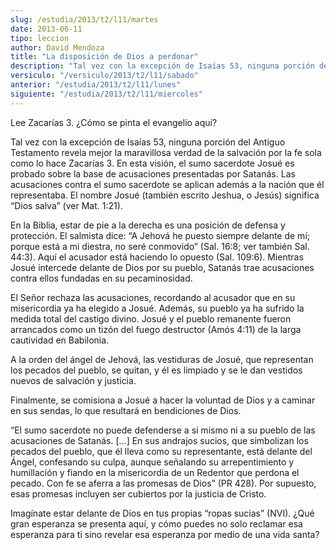 ```yaml
---
slug: /estudia/2013/t2/l11/martes
date: 2013-06-11
tipo: leccion
author: David Mendoza
title: "La disposición de Dios a perdonar"
description: "Tal vez con la excepción de Isaías 53, ninguna porción del Antiguo Testamento  revela mejor la maravillosa verdad de la salvación por la fe sola como lo hace  Zacarías 3. En esta visión, el sumo sacerdote Josué es probado sobre la base de  acusaciones presentadas por Satanás. ..."
versiculo: "/versiculo/2013/t2/l11/sabado"
anterior: "/estudia/2013/t2/l11/lunes"
siguiente: "/estudia/2013/t2/l11/miercoles"
---
```


Lee Zacarías 3. ¿Cómo se pinta el evangelio aquí?

Tal vez con la excepción de Isaías 53, ninguna porción del Antiguo Testamento revela mejor la maravillosa verdad de la salvación por la fe sola como lo hace Zacarías 3. En esta visión, el sumo sacerdote Josué es probado sobre la base de acusaciones presentadas por Satanás. Las acusaciones contra el sumo sacerdote se aplican además a la nación que él representaba. El nombre Josué (también escrito Jeshua, o Jesús) significa “Dios salva” (ver Mat. 1:21).

En la Biblia, estar de pie a la derecha es una posición de defensa y protección. El salmista dice: “A Jehová he puesto siempre delante de mí; porque está a mi diestra, no seré conmovido” (Sal. 16:8; ver también Sal. 44:3). Aquí el acusador está haciendo lo opuesto (Sal. 109:6). Mientras Josué intercede delante de Dios por su pueblo, Satanás trae acusaciones contra ellos fundadas en su pecaminosidad.

El Señor rechaza las acusaciones, recordando al acusador que en su misericordia ya ha elegido a Josué. Además, su pueblo ya ha sufrido la medida total del castigo divino. Josué y el pueblo remanente fueron arrancados como un tizón del fuego destructor (Amós 4:11) de la larga cautividad en Babilonia.

A la orden del ángel de Jehová, las vestiduras de Josué, que representan los pecados del pueblo, se quitan, y él es limpiado y se le dan vestidos nuevos de salvación y justicia.

Finalmente, se comisiona a Josué a hacer la voluntad de Dios y a caminar en sus sendas, lo que resultará en bendiciones de Dios.

“El sumo sacerdote no puede defenderse a sí mismo ni a su pueblo de las acusaciones de Satanás. [...] En sus andrajos sucios, que simbolizan los pecados del pueblo, que él lleva como su representante, está delante del Ángel, confesando su culpa, aunque señalando su arrepentimiento y humillación y fiando en la misericordia de un Redentor que perdona el pecado. Con fe se aferra a las promesas de Dios” (PR 428). Por supuesto, esas promesas incluyen ser cubiertos por la justicia de Cristo.

Imagínate estar delante de Dios en tus propias “ropas sucias” (NVI). ¿Qué gran esperanza se presenta aquí, y cómo puedes no solo reclamar esa esperanza para ti sino revelar esa esperanza por medio de una vida santa?
